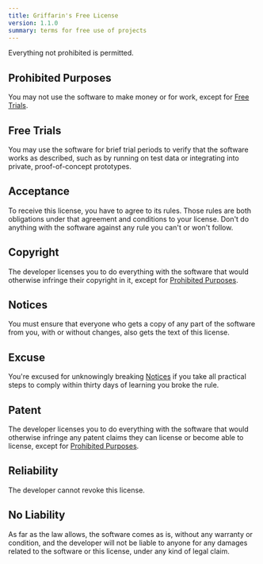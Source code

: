 ```yaml
---
title: Griffarin's Free License
version: 1.1.0
summary: terms for free use of projects
---
```


Everything not prohibited is permitted.

<h2 id="prohibited-purposes">Prohibited Purposes</h2>

You may not use the software to make money or for work, except for [Free Trials](#free-trials).

<h2 id="free-trials">Free Trials</h2>

You may use the software for brief trial periods to verify that the software works as described, such as by running on test data or integrating into private, proof-of-concept prototypes.

<h2 id="acceptance">Acceptance</h2>

To receive this license, you have to agree to its rules.  Those rules are both obligations under that agreement and conditions to your license.  Don't do anything with the software against any rule you can't or won't follow.

<h2 id="copyright">Copyright</h2>

The developer licenses you to do everything with the software that would otherwise infringe their copyright in it, except for [Prohibited Purposes](#prohibited-purposes).

<h2 id="notices">Notices</h2>

You must ensure that everyone who gets a copy of any part of the software from you, with or without changes, also gets the text of this license.

<h2 id="excuse">Excuse</h2>

You're excused for unknowingly breaking [Notices](#notices) if you take all practical steps to comply within thirty days of learning you broke the rule.

<h2 id="patent">Patent</h2>

The developer licenses you to do everything with the software that would otherwise infringe any patent claims they can license or become able to license, except for [Prohibited Purposes](#prohibited-purposes).

<h2 id="reliability">Reliability</h2>

The developer cannot revoke this license.

<h2 id="no-liability">No Liability</h2>

<span class="conspicuous" markdown="1">As far as the law allows, the software comes as is, without any warranty or condition, and the developer will not be liable to anyone for any damages related to the software or this license, under any kind of legal claim.</span>

